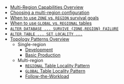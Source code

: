 - [Multi-Region Capabilities Overview](multiregion-overview.html)
- [Choosing a multi-region configuration](choosing-a-multi-region-configuration.html)
- [When to use `ZONE` vs. `REGION` survival goals](when-to-use-zone-vs-region-survival-goals.html)
- [When to use `GLOBAL` vs. `REGIONAL` tables](when-to-use-regional-vs-global-tables.html)
- [`ALTER DATABASE ... SURVIVE {ZONE,REGION} FAILURE`](survive-failure.html)
- [`ALTER TABLE ... SET LOCALITY ...`](set-locality.html)
- [Topology Patterns Overview](topology-patterns.html)
  - Single-region
      - [Development](topology-development.html)
      - [Basic Production](topology-basic-production.html)
  - Multi-region
      - [`REGIONAL` Table Locality Pattern](topology-regional-tables.html)
      - [`GLOBAL` Table Locality Pattern](topology-global-tables.html)
      - [Follow-the-Workload](topology-follow-the-workload.html)
